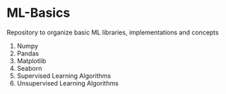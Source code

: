 # ML-Basics
Repository to organize basic ML libraries, implementations and concepts
1. Numpy
2. Pandas
3. Matplotlib
4. Seaborn
5. Supervised Learning Algorithms
6. Unsupervised Learning Algorithms
